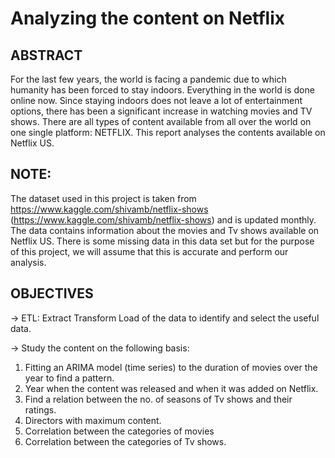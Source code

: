 # Analyzing the content on Netflix

## ABSTRACT
For the last few years, the world is facing a pandemic due to which humanity has been forced to stay indoors. Everything in the world is done online now. Since staying indoors does not leave a lot of entertainment options, there has been a significant increase in watching movies and TV shows. There are all types of content available from all over the world on one single platform: NETFLIX. This report analyses the contents available on Netflix US.

## NOTE:
The dataset used in this project is taken from https://www.kaggle.com/shivamb/netflix-shows (https://www.kaggle.com/shivamb/netflix-shows) and is updated monthly. The data contains information about the movies and Tv shows available on Netflix US. There is some missing data in this data set but for the purpose of this project, we will assume that this is accurate and perform our analysis.

## OBJECTIVES
-> ETL: Extract Transform Load of the data to identify and select the useful data.

-> Study the content on the following basis:
1. Fitting an ARIMA model (time series) to the duration of movies over the year to find a pattern.
2. Year when the content was released and when it was added on Netflix.
3. Find a relation between the no. of seasons of Tv shows and their ratings.
4. Directors with maximum content.
5. Correlation between the categories of movies
6. Correlation between the categories of Tv shows.
